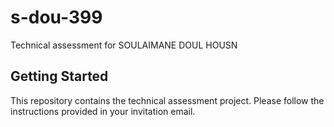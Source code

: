 # s-dou-399

Technical assessment for SOULAIMANE DOUL HOUSN

## Getting Started

This repository contains the technical assessment project. Please follow the instructions provided in your invitation email.
